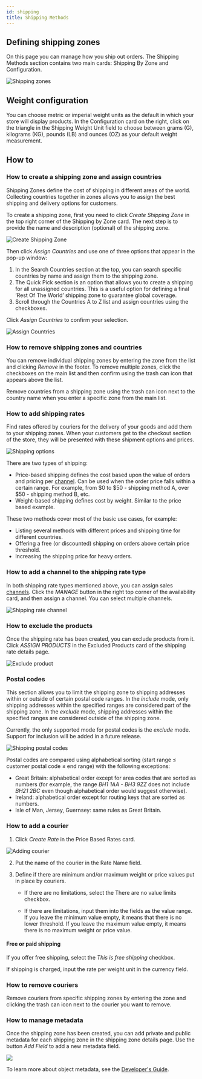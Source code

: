 ```yaml
---
id: shipping
title: Shipping Methods
---
```


## Defining shipping zones 

On this page you can manage how you ship out orders. The Shipping Methods section contains two main cards: Shipping By Zone and Configuration.

![Shipping zones](../screenshots/config-shipping-zone-list.jpeg)


## Weight configuration

You can choose metric or imperial weight units as the default in which your store will display products. In the Configuration card on the right, click on the triangle in the Shipping Weight Unit field to choose between grams (G), kilograms (KG), pounds (LB) and ounces (OZ) as your default weight measurement.

## How to

### How to create a shipping zone and assign countries

Shipping Zones define the cost of shipping in different areas of the world. Collecting countries together in zones allows you to assign the best shipping and delivery options for customers.

To create a shipping zone, first you need to click _Create Shipping Zone_ in the top right corner of the Shipping by Zone card. The next step is to provide the name and description (optional) of the shipping zone. 

![Create Shipping Zone](../screenshots/config-shipping-zone-create-new.jpg)

Then click _Assign Countries_ and use one of three options that appear in the pop-up window:

1. In the Search Countries section at the top, you can search specific countries by name and assign them to the shipping zone.
2. The Quick Pick section is an option that allows you to create a shipping for all unassigned countries. This is a useful option for defining a final ‘Rest Of The World’ shipping zone to guarantee global coverage.
3. Scroll through the Countries A to Z list and assign countries using the checkboxes.

Click _Assign Countries_ to confirm your selection.

![Assign Countries](../screenshots/config-shipping-zone-assign-countries.jpg)

### How to remove shipping zones and countries

You can remove individual shipping zones by entering the zone from the list and clicking _Remove_ in the footer. To remove multiple zones, click the checkboxes on the main list and then confirm using the trash can icon that appears above the list.

Remove countries from a shipping zone using the trash can icon next to the country name when you enter a specific zone from the main list.

### How to add shipping rates

Find rates offered by couriers for the delivery of your goods and add them to your shipping zones. When your customers get to the checkout section of the store, they will be presented with these shipment options and prices.

![Shipping options](../screenshots/config-shipping-zone-details.jpeg)

There are two types of shipping:

- Price-based shipping defines the cost based upon the value of orders and pricing per [channel](dashboard/configuration/channels.md). Can be used when the order price falls within a certain range. For example, from $0 to $50 - shipping method A, over $50 - shipping method B, etc.
- Weight-based shipping defines cost by weight. Similar to the price based example.

These two methods cover most of the basic use cases, for example:

* Listing several methods with different prices and shipping time for different countries.
* Offering a free (or discounted) shipping on orders above certain price threshold.
* Increasing the shipping price for heavy orders.


### How to add a channel to the shipping rate type

In both shipping rate types mentioned above, you can assign sales [channels](dashboard/configuration/channels.md). Click the _MANAGE_ button in the right top corner of the availability card, and then assign a channel. You can select multiple channels. 

![Shipping rate channel](../screenshots/config-shipping-price-based-channel.jpg)

### How to exclude the products  
Once the shipping rate has been created, you can exclude products from it. Click _ASSIGN PRODUCTS_ in the Excluded Products card of the shipping rate details page.

![Exclude product](../screenshots/config-shipping-rate-exclude-products.jpg)

### Postal codes

This section allows you to limit the shipping zone to shipping addresses within or outside of certain postal code ranges.
In the *include* mode, only shipping addresses within the specified ranges are considered part of the shipping zone. In the *exclude* mode, shipping addresses within the specified ranges are considered outside of the shipping zone.

Currently, the only supported mode for postal codes is the *exclude* mode. Support for inclusion will be added in a future release.

![Shipping postal codes](../screenshots/postal-codes.png)

Postal codes are compared using alphabetical sorting (start range ≤ customer postal code ≤ end range) with the following exceptions:
- Great Britain: alphabetical order except for area codes that are sorted as numbers (for example, the range *BH1 1AA* - *BH3 9ZZ* does not include *BH21 2BC* even though alphabetical order would suggest otherwise).
- Ireland: alphabetical order except for routing keys that are sorted as numbers.
- Isle of Man, Jersey, Guernsey: same rules as Great Britain.


### How to add a courier

1. Click _Create&nbsp;Rate_ in the Price Based Rates card.

![Adding courier](../screenshots/config-shipping-zone-prices.jpeg)

2. Put the name of the courier in the Rate Name field.

3. Define if there are minimum and/or maximum weight or price values put in place by couriers. 

    * If there are no limitations, select the There are no value limits checkbox. 

    * If there are limitations, input them into the fields as the value range. If you leave the minimum value empty, it means that there is no lower threshold. If you leave the maximum value empty, it means there is no maximum weight or price value.

#### Free or paid shipping

If you offer free shipping, select the _This is free shipping_ checkbox. 

If shipping is charged, input the rate per weight unit in the currency field.

### How to remove couriers

Remove couriers from specific shipping zones by entering the zone and clicking the trash can icon next to the courier you want to remove.

### How to manage metadata

Once the shipping zone has been created, you can add private and public metadata for each shipping zone in the shipping zone details page. Use the button _Add Field_ to add a new metadata field.

![](../screenshots/metadata.jpg)

To learn more about object metadata, see the [Developer's Guide](developer/metadata.mdx).
